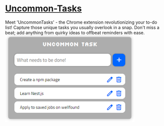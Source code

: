 <a href="https://chromewebstore.google.com/detail/uncommontasks/apaaoikiinnopcjllplkgopkfiijnien"><h1>Uncommon-Tasks</h1></a>

Meet 'UncommonTasks' - the Chrome extension revolutionizing your to-do list! Capture those unique tasks you usually overlook in a snap. Don't miss a beat; add anything from quirky ideas to offbeat reminders with ease.
![Extension Sample Image](https://github.com/Aaryan-Codes/Uncommon-Tasks/blob/main/resource/UT-1.png?raw=true)
